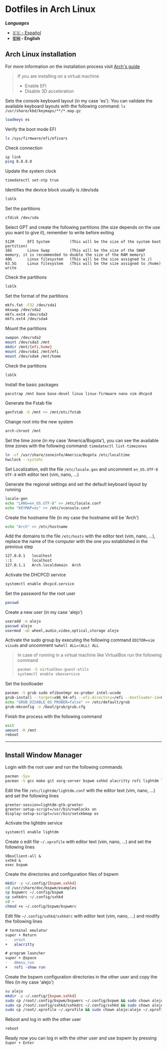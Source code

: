 # Dotfiles in Arch Linux

***Languages***
- [🇪🇸 - Español](./README.es.md)
- **🇪🇳 - English**

## Arch Linux installation
For more information on the installation process visit [Arch's guide](https://wiki.archlinux.org/title/Installation_guide)

>If you are installing on a virtual machine
>- Enable EFI
>- Disable 3D acceleration


Sets the console keyboard layout (in my case 'es'). You can validate the available keyboard layouts with the following command: `ls /usr/share/kbd/keymaps/**/*.map.gz`
```bash
loadkeys es
```

Verify the boot mode EFI
```bash
ls /sys/firmware/efi/efivars
```

Check connection
```bash
ip link
ping 8.8.8.8
```

Update the system clock
```bash
timedatectl set-ntp true
```

Identifies the device block usually is /dev/sda
```bash
lsblk
```

Set the partitions
```bash
cfdisk /dev/sda
```

Select GPT and create the following partitions (the size depends on the use you want to give it), remember to write before exiting
```
512M      EFI System         (This will be the size of the system boot partition)
16G       Linux Swap         (This will be the size of the SWAP memory, it is recommended to double the size of the RAM memory)
40G       Linux filesystem   (This will be the size assigned to /)
63.5G     Linux filesystem   (This will be the size assigned to /home)
write
```

Check the partitions
```bash
lsblk
```

Set the format of the partitions
```bash
mkfs.fat -F32 /dev/sda1
mkswap /dev/sda2
mkfs.ext4 /dev/sda3
mkfs.ext4 /dev/sda4
```

Mount the partitions
```bash
swapon /dev/sda2
mount /dev/sda3 /mnt
mkdir /mnt/{efi,home}
mount /dev/sda1 /mnt/efi
mount /dev/sda4 /mnt/home
```

Check the partitions
```bash
lsblk
```

Install the basic packages
```bash
pacstrap /mnt base base-devel linux linux-firmware nano vim dhcpcd
```

Generate the Fstab file
```bash
genfstab -U /mnt >> /mnt/etc/fstab
```

Change root into the new system
```bash
arch-chroot /mnt
```

Set the time zone (in my case 'America/Bogota'), you can see the available time zones with the following command: `timedatectl list-timezones`
```bash
ln -sf /usr/share/zoneinfo/America/Bogota /etc/localtime
hwclock --systohc
```

Set Localization, edit the file `/etc/locale.gen` and uncomment `en_US.UTF-8 UTF-8` with editor text (vim, nano, ...)

Generate the regional settings and set the default keyboard layout by running
```bash
locale-gen
echo "LANG=en_US.UTF-8" >> /etc/locale.conf
echo "KEYMAP=es" >> /etc/vconsole.conf
```

Create the hostname file (in my case the hostname will be 'Arch')
```bash
echo "Arch" >> /etc/hostname
```

Add the domains to the file `/etc/hosts` with the editor text (vim, nano, ...), replace the name of the computer with the one you established in the previous step
```bash
127.0.0.1   localhost
::1         localhost
127.0.1.1   Arch.localdomain  Arch
```

Activate the DHCPCD service
```bash
systemctl enable dhcpcd.service
```

Set the password for the root user
```bash
passwd
```

Create a new user (in my case 'alejo')
```bash
useradd -m alejo
passwd alejo
usermod -aG wheel,audio,video,optical,storage alejo
```

Activate the sudo group by executing the following command `EDITOR=vim visudo` and uncomment `%whell ALL=(ALL) ALL`

>In case of running in a virtual machine like VirtualBox run the following command
>```bash
>pacman -S virtualbox-guest-utils
>systemctl enable vboxservice
>```

Set the bootloader
```bash
pacman -S grub sudo efibootmgr os-prober intel-ucode
grub-install --target=x86_64-efi --efi-directory=/efi --bootloader-id=GRUB
echo "GRUB_DISABLE_OS_PROBER=false" >> /etc/default/grub
grub-mkconfig -o /boot/grub/grub.cfg
```

Finish the process with the following command
```bash
exit
umount -R /mnt
reboot
```

---
## Install Window Manager

Login with the root user and run the following commands
```bash
pacman -Syu
pacman -S gcc make git xorg-server bspwm sxhkd alacritty rofi lightdm lightdm-gtk-greeter numlockx zsh
```

Edit the file `/etc/lightdm/lightdm.conf` with the editor text (vim, nano, ...) and set the following lines
```text
greeter-session=lightdm-gtk-greeter
greeter-setup-script=/usr/bin/numlockx on
display-setup-script=/usr/bin/setxkbmap es
```

Activate the lightdm service
```bash
systemctl enable lightdm
```

Create o edit file ```~/.xprofile``` with editor text (vim, nano, ...) and set the following lines
```text
VBoxClient-all &
sxhkd &
exec bspwm
```

Create the directories and configuration files of bspwm
```bash
mkdir -p ~/.config/{bspwm,sxhkd}
cd /usr/share/doc/bspwm/examples
cp bspwmrc ~/.config/bspwm
cp sxhkdrc ~/.config/sxhkd
cd ~
chmod +x ~/.config/bspwm/bspwmrc
```

Edit file ```~/.config/sxhkd/sxhkdrc``` with editor text (vim, nano, ...) and modify the following lines
```diff
# terminal emulator
super + Return
-	urxvt
+	alacritty

# program launcher
super + @space
-	dmenu_run
+	rofi -show run
```

Create the bspwm configuration directories in the other user and copy the files (in my case 'alejo')
```bash
su alejo
mkdir -p ~/.config/{bspwm,sxhkd}
sudo cp /root/.config/bspwm/bspwmrc ~/.config/bspwm && sudo chown alejo:alejo ~/.config/bspwm/bspwmrc
sudo cp /root/.config/sxhkd/sxhkdrc ~/.config/sxhkd && sudo chown alejo:alejo ~/.config/sxhkd/sxhkdrc
sudo cp /root/.xprofile ~/.xprofile && sudo chown alejo:alejo ~/.xprofile
```

Reboot and log in with the other user
```bash
reboot
```

Ready now you can log in with the other user and use bspwm by pressing `Super + Enter`
